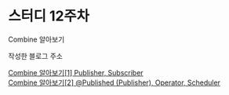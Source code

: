 # 스터디 12주차 

Combine 알아보기

작성한 블로그 주소

[Combine 알아보기[1] Publisher, Subscriber](https://h2kangrok.tistory.com/31)<br/>
[Combine 알아보기[2] @Published (Publisher), Operator, Scheduler](https://h2kangrok.tistory.com/33)
